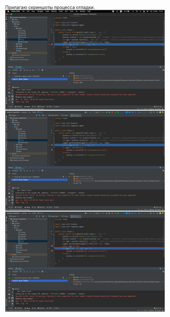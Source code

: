 Прилагаю скриншоты процесса отладки.
![Изображение1](Снимок%20экрана%202023-12-13%20в%2014.32.09.png)
![Изображение2](Снимок%20экрана%202023-12-13%20в%2014.34.34.png)
![Изображение3](Снимок%20экрана%202023-12-13%20в%2014.34.54.png)
